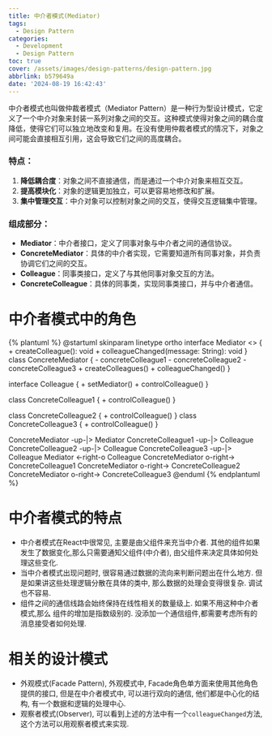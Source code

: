 ```yaml
---
title: 中介者模式(Mediator)
tags:
  - Design Pattern
categories:
  - Development
  - Design Pattern
toc: true
cover: /assets/images/design-patterns/design-pattern.jpg
abbrlink: b579649a
date: '2024-08-19 16:42:43'
---
```


中介者模式也叫做仲裁者模式（Mediator Pattern）是一种行为型设计模式，它定义了一个中介对象来封装一系列对象之间的交互。这种模式使得对象之间的耦合度降低，使得它们可以独立地改变和复用。在没有使用仲裁者模式的情况下，对象之间可能会直接相互引用，这会导致它们之间的高度耦合。

<!-- more -->

### 特点：

1. **降低耦合度**：对象之间不直接通信，而是通过一个中介对象来相互交互。
2. **提高模块化**：对象的逻辑更加独立，可以更容易地修改和扩展。
3. **集中管理交互**：中介对象可以控制对象之间的交互，使得交互逻辑集中管理。

### 组成部分：

* **Mediator**：中介者接口，定义了同事对象与中介者之间的通信协议。
* **ConcreteMediator**：具体的中介者实现，它需要知道所有同事对象，并负责协调它们之间的交互。
* **Colleague**：同事类接口，定义了与其他同事对象交互的方法。
* **ConcreteColleague**：具体的同事类，实现同事类接口，并与中介者通信。

# 中介者模式中的角色

{% plantuml %}
@startuml
skinparam linetype ortho
interface Mediator <<interface>> {
    + createColleague(): void
    + colleagueChanged(message: String): void
}
class ConcreteMediator {
    - concreteColleague1
    - concreteColleague2
    - concreteColleague3
    + createColleagues()
    + colleagueChanged()
}

interface Colleague {
    + setMediator()
    + controlColleague()
}

class ConcreteColleague1 {
    + controlColleague()
}

class ConcreteColleague2 {
    + controlColleague()
}
class ConcreteColleague3 {
    + controlColleague()
}


ConcreteMediator -up-|> Mediator
ConcreteColleague1 -up-|> Colleague
ConcreteColleague2 -up-|> Colleague
ConcreteColleague3 -up-|> Colleague
Mediator <-right-o Colleague
ConcreteMediator o-right-> ConcreteColleague1
ConcreteMediator o-right-> ConcreteColleague2
ConcreteMediator o-right-> ConcreteColleague3
@enduml
{% endplantuml %}

# 中介者模式的特点

* 中介者模式在React中很常见, 主要是由父组件来充当中介者. 其他的组件如果发生了数据变化,那么只需要通知父组件(中介者), 由父组件来决定具体如何处理这些变化.
* 当中介者模式出现问题时, 很容易通过数据的流向来判断问题出在什么地方. 但是如果讲这些处理逻辑分散在具体的类中, 那么数据的处理会变得很复杂. 调试也不容易.
* 组件之间的通信线路会始终保持在线性相关的数量级上. 如果不用这种中介者模式,那么 组件的增加是指数级别的. 没添加一个通信组件,都需要考虑所有的消息接受者如何处理.

# 相关的设计模式

* 外观模式(Facade Pattern), 外观模式中, Facade角色单方面来使用其他角色提供的接口, 但是在中介者模式中, 可以进行双向的通信, 他们都是中心化的结构, 有一个数据和逻辑的处理中心.
* 观察者模式(Observer), 可以看到上述的方法中有一个`colleagueChanged`方法,这个方法可以用观察者模式来实现.

